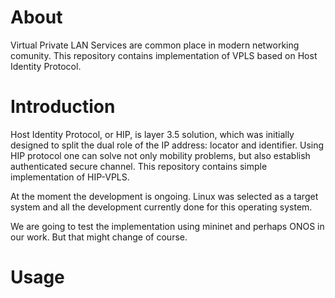 # About

Virtual Private LAN Services are common place in modern networking comunity. 
This repository contains implementation of VPLS based on Host Identity Protocol.

# Introduction

Host Identity Protocol, or HIP, is layer 3.5 solution,
which was initially designed to split the dual role of the IP address: 
locator and identifier. Using HIP protocol one can solve not
only mobility problems, but also establish authenticated secure
channel. This repository contains simple implementation of HIP-VPLS.

At the moment the development is ongoing. Linux was selected as a target system and all the 
development currently done for this operating system.

We are going to test the implementation using mininet and perhaps ONOS
in our work. But that might change of course.

# Usage

